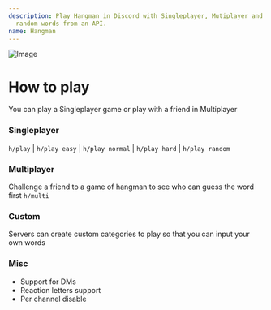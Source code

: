 ```yaml
---
description: Play Hangman in Discord with Singleplayer, Mutiplayer and DM support and
  random words from an API.
name: Hangman
---
```


![Image](https://gallery.fluxpoint.dev/2019/08/02/d06385ef.jpg)

# How to play
You can play a Singleplayer game or play with a friend in Multiplayer

### Singleplayer
`h/play` | `h/play easy` | `h/play normal` | `h/play hard` | `h/play random`

### Multiplayer
Challenge a friend to a game of hangman to see who can guess the word first `h/multi`

### Custom
Servers can create custom categories to play so that you can input your own words

### Misc
- Support for DMs
- Reaction letters support
- Per channel disable
